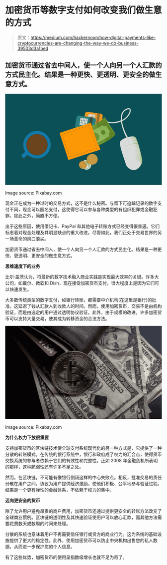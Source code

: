 # 加密货币等数字支付如何改变我们做生意的方式

> 原文：<https://medium.com/hackernoon/how-digital-payments-like-cryptocurrencies-are-changing-the-way-we-do-business-39503d3a1bed>

## 加密货币通过省去中间人，使一个人向另一个人汇款的方式民主化。结果是一种更快、更透明、更安全的做生意方式。

![](img/d4f17db6477467b2bca703704d8557c5.png)

Image source: Pixabay.com

现金正在成为一种过时的交易方式，这不是什么秘密。与留下可追踪记录的数字支付不同，现金可以匿名支付，这使得它可以参与各种类型的有组织犯罪或金融犯罪。除此之外，简直不方便。

出于这些原因，使用借记卡、PayPal 和其他电子转账方式已经变得很普遍。它们标志着对现金处理及其明显缺点的重大改进。尽管如此，我们正处于交易世界的另一场革命的风口浪尖。

加密货币通过省去中间人，使一个人向另一个人汇款的方式民主化。结果是一种更快、更透明、更安全的做生意方式。

**思维速度下的业务**

比尔·盖茨认为，将最新的数字技术融入商业实践是实现最大效率的关键。许多大公司，如戴尔、微软和 Dish，现在接受加密货币支付，很大程度上是因为它们可以快速发生。

大多数传统类型的数字支付，如银行转账，都需要中介机构(在这里是银行)的批准。这延迟了钱从汇款人到收款人的时间。然而，使用加密货币，交易不是由机构验证，而是由选定的用户通过透明协议验证。此外，由于规模的改进，许多加密货币可以支持大量交易，使其成为转移资金的合法方法。

![](img/25326bd32a440f48cb337119050f47b8.png)

Image source: Pixabay.com

**为什么权力下放很重要**

支持加密货币的区块链技术使全球支付系统现代化的另一种方式是，它提供了一种分散的转账模式。在传统的银行系统中，银行和政府成了权力的汇合点，使得货币交换系统的参与者依赖于它们的有效性和完整性。正如 2008 年金融危机所表明的那样，这种脆弱性还有许多不足之处。

然而，在区块链，不可能有像银行倒闭这样的中心失败点。相反，批准交易的责任分散在用户之间，协议为用户提供经济激励，使他们积极、公平地参与验证过程。结果是一个更有弹性的金融体系，不依赖于权力的集中。

**迈向更安全的货币**

除了允许用户避免昂贵的商户费用，加密货币还通过提供更安全的转账方法改变了全球商业惯例。区块链的透明性及其快速验证使用户可以放心汇款，而其他方法需要花费数天或数周的时间来处理。

分散的系统也意味着用户不再需要信任银行或贷方的商业行为。这为系统的基础设施提供了更大的稳定性。此外，使用加密货币可以防止中央机构出售您的私人数据，从而进一步保护您的个人信息。

有了这些优势，加密货币的使用呈指数级增长也就不足为奇了。